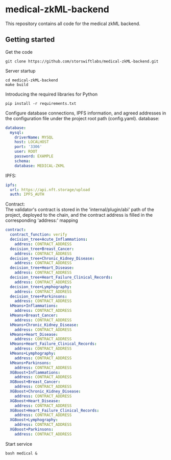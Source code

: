 # medical-zkML-backend

This repository contains all code for the medical zkML backend.

## Getting started
Get the code
```shell
git clone https://github.com/storswiftlabs/medical-zkML-backend.git
```

Server startup
```shell
cd medical-zkML-backend
make build
```

Introducing the required libraries for Python
```shell
pip install -r requirements.txt
```

Configure database connections, IPFS information, and agreed addresses in the configuration file under the project root path (config.yaml).
database:
```yaml
database:
  mysql:
    driverName: MYSQL
    host: LOCALHOST
    port: '3306'
    user: ROOT
    password: EXAMPLE
    schema: 
    database: MEDICAL-ZKML
```
IPFS:
```yaml
ipfs:
  url: https://api.nft.storage/upload
  auth: IPFS_AUTH
```

Contract:       
The validator's contract is stored in the 'internal/plugin/abi' path of the project, deployed to the chain, and the contract address is filled in the corresponding 'address:' mapping
```yaml
contract:
  contract_function: verify
  decision_tree+Acute_Inflammations:
    address: CONTRACT_ADDRESS
  decision_tree+Breast_Cancer:
    address: CONTRACT_ADDRESS
  decision_tree+Chronic_Kidney_Disease:
    address: CONTRACT_ADDRESS
  decision_tree+Heart_Disease:
    address: CONTRACT_ADDRESS
  decision_tree+Heart_Failure_Clinical_Records:
    address: CONTRACT_ADDRESS
  decision_tree+Lymphography:
    address: CONTRACT_ADDRESS
  decision_tree+Parkinsons:
    address: CONTRACT_ADDRESS
  kMeans+Inflammations:
    address: CONTRACT_ADDRESS
  kMeans+Breast_Cancer:
    address: CONTRACT_ADDRESS
  kMeans+Chronic_Kidney_Disease:
    address: CONTRACT_ADDRESS
  kMeans+Heart_Disease:
    address: CONTRACT_ADDRESS
  kMeans+Heart_Failure_Clinical_Records:
    address: CONTRACT_ADDRESS
  kMeans+Lymphography:
    address: CONTRACT_ADDRESS
  kMeans+Parkinsons:
    address: CONTRACT_ADDRESS
  XGBoost+Inflammations:
    address: CONTRACT_ADDRESS
  XGBoost+Breast_Cancer:
    address: CONTRACT_ADDRESS
  XGBoost+Chronic_Kidney_Disease:
    address: CONTRACT_ADDRESS
  XGBoost+Heart_Disease:
    address: CONTRACT_ADDRESS
  XGBoost+Heart_Failure_Clinical_Records:
    address: CONTRACT_ADDRESS
  XGBoost+Lymphography:
    address: CONTRACT_ADDRESS
  XGBoost+Parkinsons:
    address: CONTRACT_ADDRESS
```

Start service
```shell
bash medical &
```